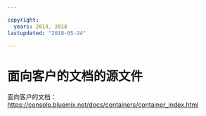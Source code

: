 ```yaml
---

copyright:
  years: 2014, 2018
lastupdated: "2018-05-24"

---
```



# 面向客户的文档的源文件

面向客户的文档：https://console.bluemix.net/docs/containers/container_index.html



